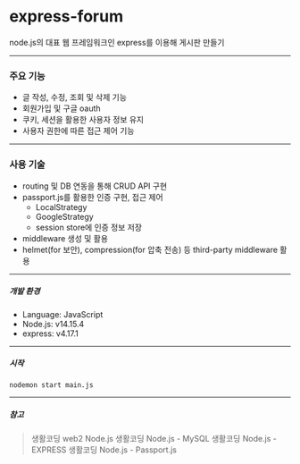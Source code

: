 # express-forum
node.js의 대표 웹 프레임워크인 express를 이용해 게시판 만들기

---

### 주요 기능
- 글 작성, 수정, 조회 및 삭제 기능
- 회원가입 및 구글 oauth
- 쿠키, 세션을 활용한 사용자 정보 유지
- 사용자 권한에 따른 접근 제어 기능

---

### 사용 기술
- routing 및 DB 연동을 통해 CRUD API 구현
- passport.js를 활용한 인증 구현, 접근 제어
  - LocalStrategy
  - GoogleStrategy
  - session store에 인증 정보 저장
- middleware 생성 및 활용
- helmet(for 보안), compression(for 압축 전송) 등 third-party middleware 활용

---

##### 개발 환경
- Language: JavaScript
- Node.js: v14.15.4
- express: v4.17.1

---

##### 시작

```nodemon start main.js```

---

##### 참고
> 생활코딩 web2 Node.js
> 생활코딩 Node.js - MySQL
> 생활코딩 Node.js - EXPRESS
> 생활코딩 Node.js - Passport.js

